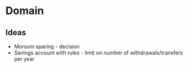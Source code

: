 # Domain

## Ideas

- Morsom sparing - decision
- Savings account with rules - limit on number of withdrawals/transfers per year
